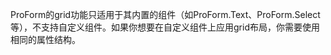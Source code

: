 ProForm的grid功能只适用于其内置的组件（如ProForm.Text、ProForm.Select等），不支持自定义组件。如果你想要在自定义组件上应用grid布局，你需要使用相同的属性结构。
